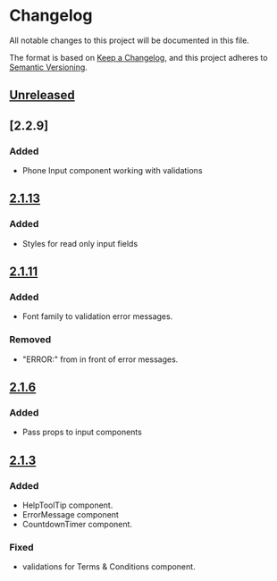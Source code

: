# Changelog
All notable changes to this project will be documented in this file.

The format is based on [Keep a Changelog](https://keepachangelog.com/en/1.0.0/),
and this project adheres to [Semantic Versioning](https://semver.org/spec/v2.0.0.html).

## [Unreleased]

## [2.2.9]
### Added
- Phone Input component working with validations


## [2.1.13]
### Added
- Styles for read only input fields

## [2.1.11]
### Added
- Font family to validation error messages.

### Removed
- "ERROR:" from in front of error messages.

## [2.1.6]
### Added
- Pass props to input components

## [2.1.3]
### Added
- HelpToolTip component.
- ErrorMessage component
- CountdownTimer component.

### Fixed
- validations for Terms & Conditions component.

[Unreleased]: https://github.com/aimementoring/aime-portal-api/compare/v2.1.13...HEAD
[2.1.13]: https://github.com/aimementoring/aime-portal-api/compare/v2.1.11...v.2.1.13
[2.1.11]: https://github.com/aimementoring/aime-portal-api/compare/v2.1.6...v.2.1.11
[2.1.6]: https://github.com/aimementoring/aime-portal-api/compare/v2.1.3...v.2.1.6
[2.1.3]: https://github.com/aimementoring/aime-portal-api/releases/tag/v2.1.3
